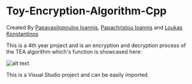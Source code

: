 # Toy-Encryption-Algorithm-Cpp

Created By [Papavasilopoulos Ioannis](https://github.com/yiannnnis), [Papachristou Ioannis](https://github.com/dit18146) and [Loukas Konstantinos](https://github.com/KostasLoukas)

This is a 4th year project and is an encryption and decryption process of the TEA algorithm which's function is showcased here:

![alt text](https://i.imgur.com/rikt3c3.png)

This is a Visual Studio project and can be easily imported.
